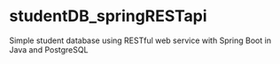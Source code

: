 # studentDB_springRESTapi
Simple student database using RESTful web service with Spring Boot in Java and PostgreSQL
